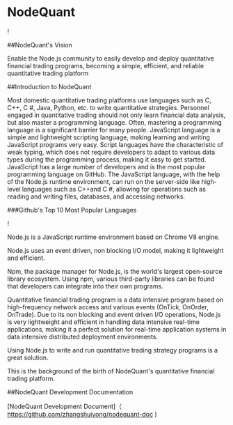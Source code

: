 # NodeQuant

! [](.gitbook/assets/nodequant_brand.jpg)

##NodeQuant's Vision

Enable the Node.js community to easily develop and deploy quantitative financial trading programs, becoming a simple, efficient, and reliable quantitative trading platform

##Introduction to NodeQuant

Most domestic quantitative trading platforms use languages such as C, C++, C #, Java, Python, etc. to write quantitative strategies. Personnel engaged in quantitative trading should not only learn financial data analysis, but also master a programming language. Often, mastering a programming language is a significant barrier for many people. JavaScript language is a simple and lightweight scripting language, making learning and writing JavaScript programs very easy. Script languages have the characteristic of weak typing, which does not require developers to adapt to various data types during the programming process, making it easy to get started.
JavaScript has a large number of developers and is the most popular programming language on GitHub. The JavaScript language, with the help of the Node.js runtime environment, can run on the server-side like high-level languages such as C++and C #, allowing for operations such as reading and writing files, databases, and accessing networks.

###Github's Top 10 Most Popular Languages

! [](.gitbook/assets/github-10.png)

Node.js is a JavaScript runtime environment based on Chrome V8 engine.

Node.js uses an event driven, non blocking I/O model, making it lightweight and efficient.

Npm, the package manager for Node.js, is the world's largest open-source library ecosystem. Using npm, various third-party libraries can be found that developers can integrate into their own programs.

Quantitative financial trading program is a data intensive program based on high-frequency network access and various events (OnTick, OnOrder, OnTrade). Due to its non blocking and event driven I/O operations, Node.js is very lightweight and efficient in handling data intensive real-time applications, making it a perfect solution for real-time application systems in data intensive distributed deployment environments.

Using Node.js to write and run quantitative trading strategy programs is a great solution.

This is the background of the birth of NodeQuant's quantitative financial trading platform.

##NodeQuant Development Documentation

[NodeQuant Development Document]（ https://github.com/zhangshuiyong/nodequant-doc )

